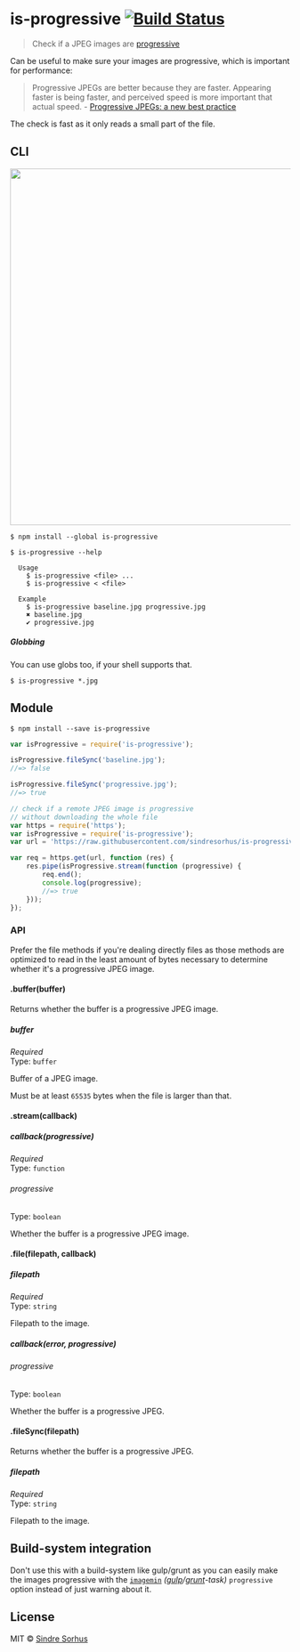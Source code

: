 # is-progressive [![Build Status](https://travis-ci.org/sindresorhus/is-progressive.svg?branch=master)](https://travis-ci.org/sindresorhus/is-progressive)

> Check if a JPEG images are [progressive](http://www.faqs.org/faqs/jpeg-faq/part1/section-11.html)

Can be useful to make sure your images are progressive, which is important for performance:

> Progressive JPEGs are better because they are faster. Appearing faster is being faster, and perceived speed is more important that actual speed. - [Progressive JPEGs: a new best practice](http://calendar.perfplanet.com/2012/progressive-jpegs-a-new-best-practice/)

The check is fast as it only reads a small part of the file.


## CLI

<img src="screenshot.png" width="641">

```
$ npm install --global is-progressive
```

```
$ is-progressive --help

  Usage
    $ is-progressive <file> ...
    $ is-progressive < <file>

  Example
    $ is-progressive baseline.jpg progressive.jpg
    ✖ baseline.jpg
    ✔ progressive.jpg
```

##### Globbing

You can use globs too, if your shell supports that.

```
$ is-progressive *.jpg
```


## Module

```
$ npm install --save is-progressive
```

```js
var isProgressive = require('is-progressive');

isProgressive.fileSync('baseline.jpg');
//=> false

isProgressive.fileSync('progressive.jpg');
//=> true
```

```js
// check if a remote JPEG image is progressive
// without downloading the whole file
var https = require('https');
var isProgressive = require('is-progressive');
var url = 'https://raw.githubusercontent.com/sindresorhus/is-progressive/master/fixture/progressive.jpg';

var req = https.get(url, function (res) {
	res.pipe(isProgressive.stream(function (progressive) {
		req.end();
		console.log(progressive);
		//=> true
	}));
});
```


### API

Prefer the file methods if you're dealing directly files as those methods are optimized to read in the least amount of bytes necessary to determine whether it's a progressive JPEG image.

#### .buffer(buffer)

Returns whether the buffer is a progressive JPEG image.

##### buffer

*Required*  
Type: `buffer`

Buffer of a JPEG image.

Must be at least `65535` bytes when the file is larger than that.

#### .stream(callback)

##### callback(progressive)

*Required*  
Type: `function`

###### progressive

Type: `boolean`

Whether the buffer is a progressive JPEG image.

#### .file(filepath, callback)

##### filepath

*Required*  
Type: `string`

Filepath to the image.

##### callback(error, progressive)

###### progressive

Type: `boolean`

Whether the buffer is a progressive JPEG.

#### .fileSync(filepath)

Returns whether the buffer is a progressive JPEG.

##### filepath

*Required*  
Type: `string`

Filepath to the image.


## Build-system integration

Don't use this with a build-system like gulp/grunt as you can easily make the images progressive with the [`imagemin`](https://github.com/imagemin/imagemin) *([gulp](https://github.com/sindresorhus/gulp-imagemin)/[grunt](https://github.com/gruntjs/grunt-contrib-imagemin)-task)* `progressive` option instead of just warning about it.


## License

MIT © [Sindre Sorhus](http://sindresorhus.com)

